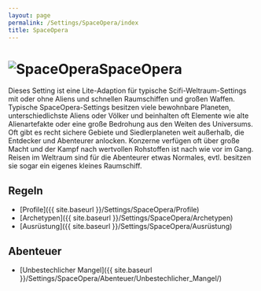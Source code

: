 ```yaml
---
layout: page
permalink: /Settings/SpaceOpera/index
title: SpaceOpera
---
```


<h1><img alt="SpaceOpera" src="{{ site.baseurl }}/assets/images/icons/spaceopera.png"/>SpaceOpera</h1>

Dieses Setting ist eine Lite-Adaption für typische Scifi-Weltraum-Settings mit oder ohne Aliens und schnellen Raumschiffen und großen Waffen. Typische SpaceOpera-Settings besitzen viele bewohnbare Planeten, unterschiedlichste Aliens oder Völker und beinhalten oft Elemente wie alte Alienartefakte oder eine große Bedrohung aus den Weiten des Universums. Oft gibt es recht sichere Gebiete und Siedlerplaneten weit außerhalb, die Entdecker und Abenteurer anlocken. Konzerne verfügen oft über große Macht und der Kampf nach wertvollen Rohstoffen ist nach wie vor im Gang. Reisen im Weltraum sind für die Abenteurer etwas Normales, evtl. besitzen sie sogar ein eigenes kleines Raumschiff.

## Regeln

- [Profile]({{ site.baseurl }}/Settings/SpaceOpera/Profile)
- [Archetypen]({{ site.baseurl }}/Settings/SpaceOpera/Archetypen)
- [Ausrüstung]({{ site.baseurl }}/Settings/SpaceOpera/Ausrüstung)

## Abenteuer

- [Unbestechlicher Mangel]({{ site.baseurl }}/Settings/SpaceOpera/Abenteuer/Unbestechlicher_Mangel/)
